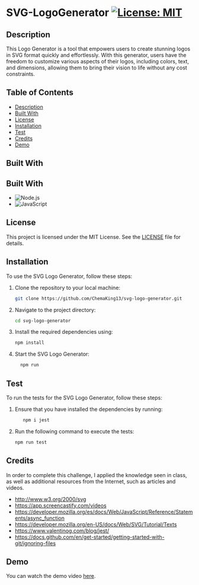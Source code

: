 # SVG-LogoGenerator  [![License: MIT](https://img.shields.io/badge/License-MIT-yellow.svg)](https://opensource.org/licenses/MIT)

## Description

This Logo Generator is a tool that empowers users to create stunning logos in SVG format quickly and effortlessly. With this generator, users have the freedom to customize various aspects of their logos, including colors, text, and dimensions, allowing them to bring their vision to life without any cost constraints.

## Table of Contents

- [Description](#description)
- [Built With](#built-with)
- [License](#license)
- [Installation](#installation)
- [Test](#test)
- [Credits](#credits)
- [Demo](#demo)

## Built With

## Built With

- ![Node.js](https://img.shields.io/badge/Node.js-14.17.0-green)
- ![JavaScript](https://img.shields.io/badge/JavaScript-ES6-yellow)

## License

This project is licensed under the MIT License. See the [LICENSE](LICENSE) file for details.

## Installation

To use the SVG Logo Generator, follow these steps:

1. Clone the repository to your local machine:
   ```bash
   git clone https://github.com/ChemaKing13/svg-logo-generator.git

2. Navigate to the project directory: 
     ```bash
   cd svg-logo-generator
3. Install the required dependencies using: 
    ```bash
    npm install 
4. Start the SVG Logo Generator: 
    ```bash
      npm run
## Test
To run the tests for the SVG Logo Generator, follow these steps:
1. Ensure that you have installed the dependencies by running:    
      ```bash 
         npm i jest
2. Run the following command to execute the tests:
      ```bash 
      npm run test
## Credits

In order to complete this challenge, I applied the knowledge seen in class, as well as additional resources from the Internet, such as articles and videos.

- http://www.w3.org/2000/svg
- https://app.screencastify.com/videos
- https://developer.mozilla.org/es/docs/Web/JavaScript/Reference/Statements/async_function
- https://developer.mozilla.org/en-US/docs/Web/SVG/Tutorial/Texts
- https://www.valentinog.com/blog/jest/
- https://docs.github.com/en/get-started/getting-started-with-git/ignoring-files

## Demo

You can watch the demo video [here](https://drive.google.com/file/d/1qWe62GQoMg3qEuoKM07mdMFp9pGyc-A_/view).



